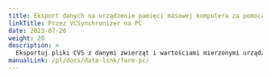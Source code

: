 ```yaml
---
title: Eksport danych na urządzenie pamięci masowej komputera za pomocą oprogramowania VCSynchronizer
linkTitle: Przez VCSynchronizer na PC
date: 2023-07-20
weight: 20
description: >
  Eksportuj pliki CVS z danymi zwierząt i wartościami mierzonymi urządzenia VitalControl do pamięci masowej komputera.
manualLink: /pl/docs/data-link/farm-pc/
---
```

<script>
  window.location.href = "/pl/docs/data-link/farm-pc/";
</script>
